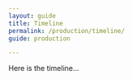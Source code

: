 ```yaml
---
layout: guide
title: Timeline
permalink: /production/timeline/
guide: production

---
```


Here is the timeline...
